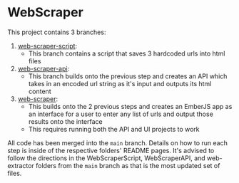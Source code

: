# WebScraper

This project contains 3 branches: 
1. [web-scraper-script](https://github.com/madelio/WebScraper/tree/web-scraper-script/WebScraperScript):
	- This branch contains a script that saves 3 hardcoded urls into html files
2. [web-scraper-api](https://github.com/madelio/WebScraper/tree/web-scraper-api/WebScraperScript/WebScraper):
	- This branch builds onto the previous step and creates an API which takes in an encoded url string as it's input and outputs its html content
3. [web-scraper](https://github.com/madelio/WebScraper/tree/web-scraper/web-extractor):
	 - This builds onto the 2 previous steps and creates an EmberJS app as an interface for a user to enter any list of urls and output those results onto the interface
	 - This requires running both the API and UI projects to work 

All code has been merged into the `main` branch. Details on how to run each step is inside of the respective folders' README pages. It's advised to follow the directions in the WebScraperScript, WebScraperAPI, and web-extractor folders from the `main` branch as that is the most updated set of files.
